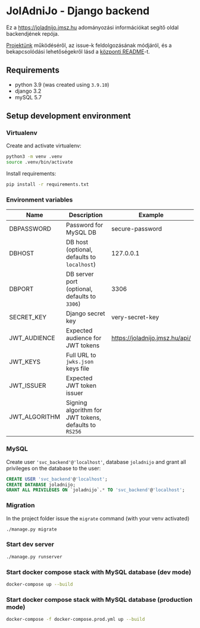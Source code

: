 # JolAdniJo - Django backend

Ez a https://joladnijo.jmsz.hu adományozási információkat segítő oldal backendjének repója.

[Projektünk](https://github.com/orgs/joladnijo/projects/1/) működéséről, az issue-k feldolgozásának módjáról, és a bekapcsolódási lehetőségekről lásd a [központi README](https://github.com/joladnijo/joladnijo-docs/blob/main/README.md#hogyan-seg%C3%ADthetsz---m%C5%B1k%C3%B6d%C3%A9s%C3%BCnk)-t.

## Requirements

* python 3.9 (was created using `3.9.10`)
* django 3.2
* mySQL 5.7

## Setup development environment

### Virtualenv

Create and activate virtualenv:

```bash
python3 -m venv .venv
source .venv/bin/activate
```

Install requirements:

```bash
pip install -r requirements.txt
```

### Environment variables

| Name | Description | Example |
| --- | --- | --- |
| DBPASSWORD | Password for MySQL DB | secure-password
| DBHOST | DB host (optional, defaults to `localhost`) | 127.0.0.1
| DBPORT | DB server port (optional, defaults to `3306`) | 3306
| SECRET_KEY | Django secret key | very-secret-key
| JWT_AUDIENCE |  Expected audience for JWT tokens | https://joladnijo.jmsz.hu/api/
| JWT_KEYS | Full URL to `jwks.json` keys file | 
| JWT_ISSUER | Expected JWT token issuer | 
| JWT_ALGORITHM | Signing algorithm for JWT tokens, defaults to `RS256` | 

### MySQL

Create user `'svc_backend'@'localhost'`, database `joladnijo` and grant all privileges on the database to the user:

```sql
CREATE USER 'svc_backend'@'localhost';
CREATE DATABASE joladnijo;
GRANT ALL PRIVILEGES ON `joladnijo`.* TO 'svc_backend'@'localhost';
```

### Migration

In the project folder issue the `migrate` command (with your venv activated)

```bash
./manage.py migrate
```

### Start dev server

```bash
./manage.py runserver
```

### Start docker compose stack with MySQL database (dev mode)
```bash
docker-compose up --build
```

### Start docker compose stack with MySQL database (production mode)
```bash
docker-compose -f docker-compose.prod.yml up --build
```
